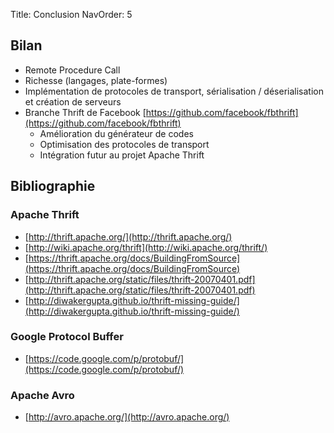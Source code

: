 Title: Conclusion
NavOrder: 5
## Bilan
- Remote Procedure Call
- Richesse (langages, plate-formes)
- Implémentation de protocoles de transport, sérialisation / déserialisation et création de serveurs
- Branche Thrift de Facebook [https://github.com/facebook/fbthrift](https://github.com/facebook/fbthrift)
    - Amélioration du générateur de codes
    - Optimisation des protocoles de transport
    - Intégration futur au projet Apache Thrift

## Bibliographie

### Apache Thrift
- [http://thrift.apache.org/](http://thrift.apache.org/)
- [http://wiki.apache.org/thrift](http://wiki.apache.org/thrift/)
- [https://thrift.apache.org/docs/BuildingFromSource](https://thrift.apache.org/docs/BuildingFromSource)
- [http://thrift.apache.org/static/files/thrift-20070401.pdf](http://thrift.apache.org/static/files/thrift-20070401.pdf)
- [http://diwakergupta.github.io/thrift-missing-guide/](http://diwakergupta.github.io/thrift-missing-guide/)

### Google Protocol Buffer
- [https://code.google.com/p/protobuf/](https://code.google.com/p/protobuf/)

### Apache Avro
- [http://avro.apache.org/](http://avro.apache.org/)
